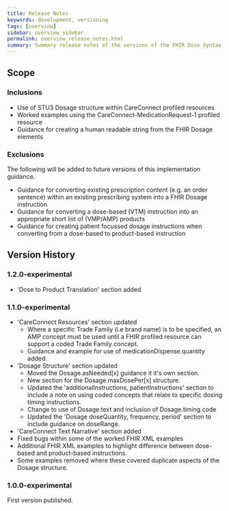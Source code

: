 ```yaml
---
title: Release Notes
keywords: development, versioning
tags: [overview]
sidebar: overview_sidebar
permalink: overview_release_notes.html
summary: Summary release notes of the versions of the FHIR Dose Syntax Implementation Guidance
---
```


## Scope ##

### Inclusions ###

* Use of STU3 Dosage structure within CareConnect profiled resources
* Worked examples using the CareConnect-MedicationRequest-1 profiled resource
* Guidance for creating a human readable string from the FHIR Dosage elements

### Exclusions ####

The following will be added to future versions of this implementation guidance.
* Guidance for converting existing prescription content (e.g. an order sentence) within an existing prescribing system into a FHIR Dosage instruction
* Guidance for converting a dose-based (VTM) instruction into an appropriate short list of (VMP/AMP) products 
* Guidance for creating patient focussed dosage instructions when converting from a dose-based to product-based instruction

## Version History ##

### 1.2.0-experimental ###
* 'Dose to Product Translation' section added

### 1.1.0-experimental ###
* 'CareConnect Resources' section updated
  * Where a specific Trade Family (i.e brand name) is to be specified, an AMP concept must be used until a FHIR profiled resource can support a coded Trade Family concept.
  * Guidance and example for use of medicationDispense.quantity added.
* 'Dosage Structure' section updated
  * Moved the Dosage.asNeeded[x] guidance it it's own section.
  * New section for the Dosage.maxDosePer[x] structure.
  * Updated the 'additionalInstructions, patientInstructions' section to include a note on using coded concepts that relate to specific dosing timing instructions.
  * Change to use of Dosage.text and inclusion of Dosage.timing.code
  * Updated the 'Dosage doseQuantity, frequency, period' section to include guidance on doseRange.
* 'CareConnect Text Narrative' section added
* Fixed bugs within some of the worked FHIR XML examples 
* Additional FHIR XML examples to highlight difference between dose-based and product-based instructions.
* Some examples removed where these covered duplicate aspects of the Dosage structure.

### 1.0.0-experimental ###
First version published.

